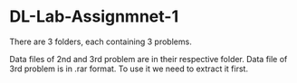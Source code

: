 # DL-Lab-Assignmnet-1

There are 3 folders, each containing 3 problems.

Data files of 2nd and 3rd problem are in their respective folder.
Data file of 3rd problem is in .rar format. To use it we need to extract it first.
